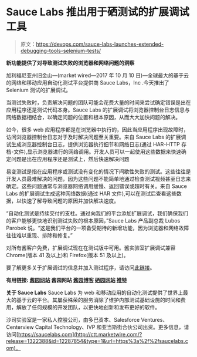 # Sauce Labs 推出用于硒测试的扩展调试工具

> 原文：<https://devops.com/sauce-labs-launches-extended-debugging-tools-selenium-tests/>

**新功能提供了对导致测试失败的浏览器和网络问题的洞察**

加利福尼亚州旧金山—(market wired—2017 年 10 月 10 日)—全球最大的基于云的网络和移动应用自动化测试平台提供商 Sauce Labs，Inc .今天推出了 Selenium 测试的扩展调试。

当测试失败时，负责解决问题的团队可能会花费大量的时间来尝试确定错误是出在应用程序还是测试代码本身。Sauce Labs 的扩展调试将浏览器控制台日志信息与网络数据相结合，以确定问题的位置和根本原因，从而大大加快问题的解决。

如今，很多 web 应用程序都是在浏览器中执行的，因此当应用程序出现故障时，访问浏览器控制台日志对于及时解决问题至关重要。来自 Sauce Labs 的扩展调试生成浏览器控制台日志，提供浏览器执行细节和网络日志(通过 HAR-HTTP 存档-文件),显示浏览器进行的网络调用。开发人员可以一起使用这些数据来快速确定问题是出在应用程序还是测试上，然后快速解决问题

易变测试是指在应用程序或测试没有变化的情况下间歇性失败的测试。这些往往是开发人员最难解决的问题，因为这些问题不能简单地通过检查测试视频甚至日志来确定。这些问题通常与浏览器网络调用缓慢、返回错误或超时有关。来自 Sauce Labs 的扩展调试生成这种网络数据(通过 HAR 文件),可以在测试后查看这些数据，以快速了解导致问题的原因并加快解决速度。

“自动化测试是持续交付的支柱。通过向我们的平台添加扩展调试，我们确保我们的客户能够更快地识别测试失败的根本原因，”Sauce Labs 产品副总裁 Lubos Parobek 说。“这是我们平台的一项备受期待的新增功能，因为浏览器和网络故障往往难以重现、排除和修复。”

对所有酱客户免费，扩展调试现在在测试版中可用。酱实验室扩展调试兼容 Chrome(版本 41 及以上)和 Firefox(版本 51 及以上)。

要了解更多关于扩展调试的信息并加入测试程序，请访问[此链接](http://ctt.marketwire.com/?release=1322388&id=12287836&type=1&url=http%3a%2f%2finfo.saucelabs.com%2fFY17Q4-Extended-Debugging-Beta.html)。

**有用链接:
[酱园网站](http://ctt.marketwire.com/?release=1322388&id=12287839&type=1&url=http%3a%2f%2fsaucecon.com%2f)
酱园网站
[酱园博客](http://ctt.marketwire.com/?release=1322388&id=12287845&type=1&url=http%3a%2f%2fwww.saucelabs.com%2fblog)
[硒园网站](http://ctt.marketwire.com/?release=1322388&id=12287848&type=1&url=https%3a%2f%2fsaucelabs.com%2fproducts%2fopen-source-frameworks%2fselenium)
[推特](http://ctt.marketwire.com/?release=1322388&id=12287851&type=1&url=http%3a%2f%2fwww.twitter.com%2fsaucelabs)**

**关于 Sauce Labs** Sauce Labs 为 web 和移动应用的自动化测试提供了世界上最大的基于云的平台。其屡获殊荣的服务消除了维护内部测试基础设施的时间和费用，解放了任何规模的开发团队，以更快地创新和发布更好的软件。

沙司实验室是一家私人控股公司，由多巴资本、Salesforce Ventures、Centerview Capital Technology、IVP 和亚当斯街合伙公司出资。更多信息，请访问[https://saucelabs.com](http://ctt.marketwire.com/?release=1322388&id=12287854&type=1&url=https%3a%2f%2fsaucelabs.com)。